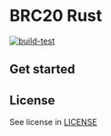 # BRC20 Rust

[![build-test](https://github.com/bitfinity-network/brc-20-rs/actions/workflows/build-test.yml/badge.svg)](https://github.com/bitfinity-network/brc-20-rs/actions/workflows/build-test.yml)

## Get started

## License

See license in [LICENSE](./LICENSE)
